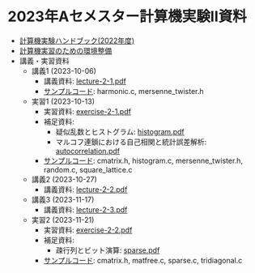# 2023年Aセメスター計算機実験II資料

* [計算機実験ハンドブック(2022年度)](https://github.com/utphys-comp/handbook/releases/download/handbook-2022/handbook.pdf)
* [計算機実習のための環境整備](https://utphys-comp.github.io)
* 講義・実習資料
  * 講義1 (2023-10-06)
    * 講義資料: [lecture-2-1.pdf](lecture/lecture-2-1.pdf)
    * [サンプルコード](sample): harmonic.c, mersenne_twister.h
  * 実習1 (2023-10-13)
    * 実習資料: [exercise-2-1.pdf](exercise/exercise-2-1.pdf)
    * 補足資料:
      * 疑似乱数とヒストグラム: [histogram.pdf](exercise/histogram.pdf)
      * マルコフ連鎖における自己相関と統計誤差解析: [autocorrelation.pdf](exercise/autocorrelation.pdf)
    * [サンプルコード](sample): cmatrix.h, histogram.c, mersenne_twister.h, random.c, square_lattice.c
  * 講義2 (2023-10-27)
    * 講義資料: [lecture-2-2.pdf](lecture/lecture-2-2.pdf)
  * 講義3 (2023-11-17)
    * 講義資料: [lecture-2-3.pdf](lecture/lecture-2-3.pdf)
  * 実習2 (2023-11-21)
    * 実習資料: [exercise-2-2.pdf](exercise/exercise-2-2.pdf)
    * 補足資料:
      * 疎行列とビット演算: [sparse.pdf](exercise/sparse.pdf)
    * [サンプルコード](sample): cmatrix.h, matfree.c, sparse.c, tridiagonal.c
